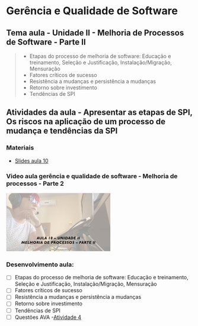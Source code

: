 # Gerência e Qualidade de Software
## Tema aula - Unidade II - Melhoria de Processos de Software - Parte II
 
>  * Etapas do processo de melhoria de software: Educação e treinamento, Seleção e Justificação, Instalação/Migração, Mensuração
>  * Fatores críticos de sucesso
>  * Resistência a mudanças e persistência a mudanças
>  * Retorno sobre investimento
>  * Tendências de SPI

## Atividades da aula - Apresentar as etapas de SPI, Os riscos na aplicação de um processo de mudança e tendências da SPI

### Materiais

- [Slides aula 10](aula10_unidadeII_melhoria_processos_parte2.pdf)

### Video aula gerência e qualidade de software -  Melhoria de processos - Parte 2
[![Aula - Melhoria de processos - PARTE 2](capa_aula10.png)](https://youtu.be/EGvxyymwF3E)

### Desenvolvimento aula: 

- [ ] Etapas do processo de melhoria de software: Educação e treinamento, Seleção e Justificação, Instalação/Migração, Mensuração
- [ ] Fatores críticos de sucesso
- [ ] Resistência a mudanças e persistência a mudanças
- [ ] Retorno sobre investimento
- [ ] Tendências de SPI
- [ ] Questões AVA -[Atividade 4](https://forms.gle/5LJhVkxunzHPE4PU6)
